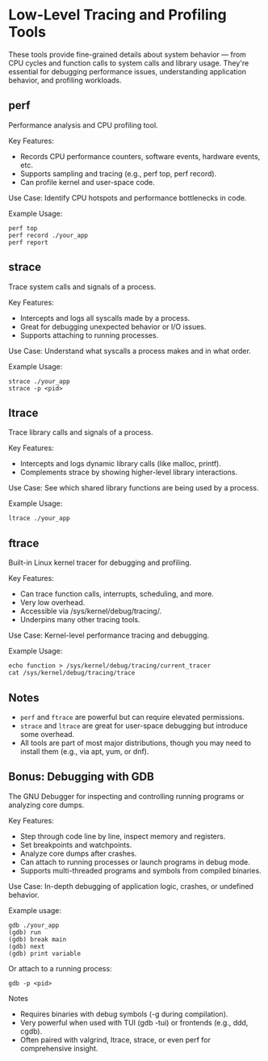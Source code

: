 # Low-Level Tracing and Profiling Tools

These tools provide fine-grained details about system behavior — from CPU cycles and function calls to system calls and library usage. They're essential for debugging performance issues, understanding application behavior, and profiling workloads.

## perf

Performance analysis and CPU profiling tool.

Key Features:

- Records CPU performance counters, software events, hardware events, etc.
- Supports sampling and tracing (e.g., perf top, perf record).
- Can profile kernel and user-space code.

Use Case: Identify CPU hotspots and performance bottlenecks in code.

Example Usage:

```
perf top
perf record ./your_app
perf report
```

## strace

Trace system calls and signals of a process.

Key Features:

- Intercepts and logs all syscalls made by a process.
- Great for debugging unexpected behavior or I/O issues.
- Supports attaching to running processes.

Use Case: Understand what syscalls a process makes and in what order.

Example Usage:

```
strace ./your_app
strace -p <pid>
```

## ltrace

Trace library calls and signals of a process.

Key Features:

- Intercepts and logs dynamic library calls (like malloc, printf).
- Complements strace by showing higher-level library interactions.

Use Case: See which shared library functions are being used by a process.

Example Usage:

```
ltrace ./your_app
```

## ftrace

Built-in Linux kernel tracer for debugging and profiling.

Key Features:

- Can trace function calls, interrupts, scheduling, and more.
- Very low overhead.
- Accessible via /sys/kernel/debug/tracing/.
- Underpins many other tracing tools.

Use Case: Kernel-level performance tracing and debugging.

Example Usage:

```
echo function > /sys/kernel/debug/tracing/current_tracer
cat /sys/kernel/debug/tracing/trace
```

## Notes

- `perf` and `ftrace` are powerful but can require elevated permissions.
- `strace` and `ltrace` are great for user-space debugging but introduce some overhead.
- All tools are part of most major distributions, though you may need to install them (e.g., via apt, yum, or dnf).

## Bonus: Debugging with GDB

The GNU Debugger for inspecting and controlling running programs or analyzing core dumps.

Key Features:

- Step through code line by line, inspect memory and registers.
- Set breakpoints and watchpoints.
- Analyze core dumps after crashes.
- Can attach to running processes or launch programs in debug mode.
- Supports multi-threaded programs and symbols from compiled binaries.

Use Case: In-depth debugging of application logic, crashes, or undefined behavior.

Example usage:

```
gdb ./your_app
(gdb) run
(gdb) break main
(gdb) next
(gdb) print variable
```

Or attach to a running process:

```
gdb -p <pid>
```

Notes

- Requires binaries with debug symbols (-g during compilation).
- Very powerful when used with TUI (gdb -tui) or frontends (e.g., ddd, cgdb).
- Often paired with valgrind, ltrace, strace, or even perf for comprehensive insight.
